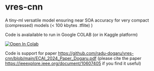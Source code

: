 # vres-cnn
A tiny-ml versatile model ensuring near SOA accuracy for very compact (compressed) models (&lt; 100 kbytes .tflite) ) 

Code is avalailable to run in Google COLAB (or in Kaggle platform) 

<a href="https://colab.research.google.com/github/radu-dogaru/vres-cnn/blob/vres_cnn_keras_demo.ipynb">
  <img src="https://colab.research.google.com/assets/colab-badge.svg" alt="Open In Colab"/>
</a>

Code is support for paper https://github.com/radu-dogaru/vres-cnn/blob/main/ECAI_2024_Paper_Dogaru.pdf 
(please cite the paper https://ieeexplore.ieee.org/document/10607405 if you find it useful) 
